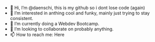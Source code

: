 - 👋 Hi, I’m @daenschi, this is my github so i dont lose code (again)
- 👀 I’m interested in anthing cool and funky, mainly just trying to stay consistent.
- 🌱 I’m currently doing a Webdev Bootcamp.
- 💞️ I’m looking to collaborate on probably anything.
- 📫 How to reach me: Here
